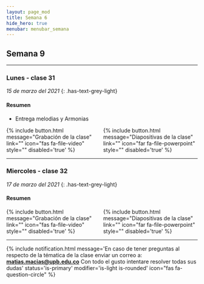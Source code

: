 ```yaml
---
layout: page_mod
title: Semana 6
hide_hero: true
menubar: menubar_semana
---
```


## Semana 9

---

### Lunes - clase 31

<!-- ignore-prettier-start -->

_15 de marzo del 2021_
{: .has-text-grey-light}

<!-- ignore-prettier-end -->

#### Resumen

- Entrega melodias y Armonias

<div class='columns'>
    <div class='column'>
    {% include button.html
message="Grabación de la clase"
link=""
icon="fas fa-file-video"
style=""
disabled='true'
%}
    </div>
    <div class='column'>
    {% include button.html
message="Diapositivas de la clase"
link=""
icon="far fa-file-powerpoint"
style=""
disabled='true'
%}
    </div>
</div>

---

### Miercoles - clase 32

<!-- ignore-prettier-start -->

_17 de marzo del 2021_
{: .has-text-grey-light}

<!-- ignore-prettier-end -->

#### Resumen

<div class='columns'>
    <div class='column'>
    {% include button.html
message="Grabación de la clase"
link=""
icon="fas fa-file-video"
style=""
disabled='true'
%}
    </div>
    <div class='column'>
    {% include button.html
message="Diapositivas de la clase"
link=""
icon="far fa-file-powerpoint"
style=""
disabled='true'
%}
    </div>
</div>

---

{% include notification.html
message='En caso de tener preguntas al respecto de la tématica de la clase enviar un correo a: **matias.macias@upb.edu.co**
Con todo el gusto intentare resolver todas sus dudas'
status='is-primary'
modifier='is-light is-rounded'
icon="fas fa-question-circle"
%}

